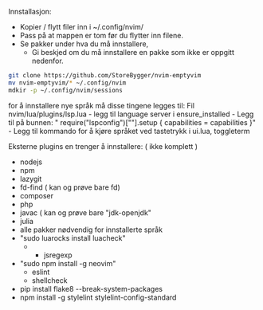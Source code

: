 Innstallasjon:
  - Kopier / flytt filer inn i ~/.config/nvim/
  - Pass på at mappen er tom før du flytter inn filene.
  - Se pakker under hva du må innstallere, 
    - Gi beskjed om du må innstallere en pakke som ikke er oppgitt nedenfor. 

``` bash
git clone https://github.com/StoreBygger/nvim-emptyvim
mv nvim-emptyvim/* ~/.config/nvim
mdkir -p ~/.config/nvim/sessions
```
for å innstallere nye språk må disse tingene legges til:
  Fil nvim/lua/plugins/lsp.lua
    - legg til language server i ensure_installed
    - Legg til på bunnen: 
    " require("lspconfig")["<languageserver>"].setup {
        capabilities = capabilities
      }"
    - Legg til kommando for å kjøre språket ved tastetrykk <F5> i ui.lua, toggleterm

Eksterne plugins en trenger å innstallere: ( ikke komplett )
  - nodejs
  - npm
  - lazygit
  - fd-find ( kan og prøve bare fd)
  - composer
  - php
  - javac ( kan og prøve bare "jdk-openjdk"
  - julia
  - alle pakker nødvendig for innstallerte språk
  - "sudo luarocks install luacheck"
    - + jsregexp
  - "sudo npm install -g neovim"
    - eslint
    - shellcheck
  - pip install flake8 --break-system-packages
  - npm install -g stylelint stylelint-config-standard

